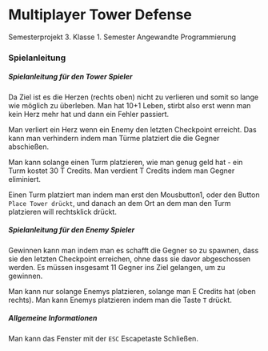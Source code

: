 # Multiplayer Tower Defense
Semesterprojekt 3. Klasse 1. Semester
Angewandte Programmierung

### Spielanleitung
##### Spielanleitung für den Tower Spieler
Da Ziel ist es die Herzen (rechts oben) nicht zu verlieren und somit so lange wie möglich zu überleben. Man hat 10+1 Leben, stirbt also erst wenn man kein Herz mehr hat und dann ein Fehler passiert.

Man verliert ein Herz wenn ein Enemy den letzten Checkpoint erreicht.
Das kann man verhindern indem man Türme platziert die die Gegner abschießen.

Man kann solange einen Turm platzieren, wie man genug geld hat - ein Turm kostet 30 T Credits.
Man verdient T Credits indem man Gegner eliminiert.

Einen Turm platziert man indem man erst den Mousbutton1, oder den Button `Place Tower drückt`, und danach an dem Ort an dem man den Turm platzieren will rechtsklick drückt.


##### Spielanleitung für den Enemy Spieler
Gewinnen kann man indem man es schafft die Gegner so zu spawnen, dass sie den letzten Checkpoint erreichen, ohne dass sie davor abgeschossen werden. Es müssen insgesamt 11 Gegner ins Ziel gelangen, um zu gewinnen. 

Man kann nur solange Enemys platzieren, solange man E Credits hat (oben rechts).
Man kann Enemys platzieren indem man die Taste  `T` drückt.

##### Allgemeine Informationen
Man kann das Fenster mit der `ESC` Escapetaste Schließen. 
